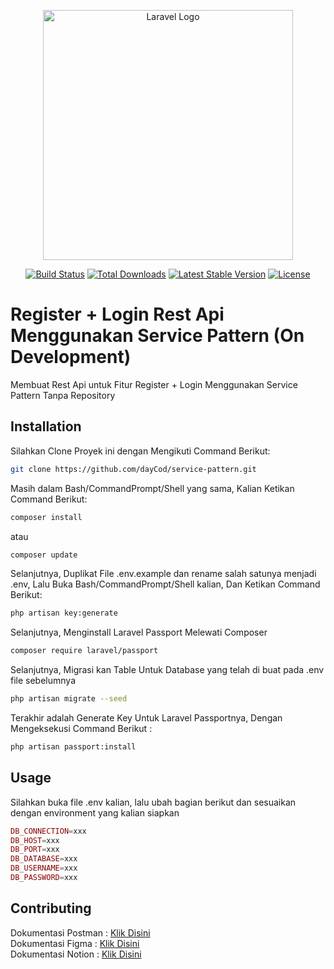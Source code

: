 <p align="center"><a href="https://laravel.com" target="_blank"><img src="https://raw.githubusercontent.com/laravel/art/master/logo-lockup/5%20SVG/2%20CMYK/1%20Full%20Color/laravel-logolockup-cmyk-red.svg" width="400" alt="Laravel Logo"></a></p>

<p align="center">
<a href="https://github.com/laravel/framework/actions"><img src="https://github.com/laravel/framework/workflows/tests/badge.svg" alt="Build Status"></a>
<a href="https://packagist.org/packages/laravel/framework"><img src="https://img.shields.io/packagist/dt/laravel/framework" alt="Total Downloads"></a>
<a href="https://packagist.org/packages/laravel/framework"><img src="https://img.shields.io/packagist/v/laravel/framework" alt="Latest Stable Version"></a>
<a href="https://packagist.org/packages/laravel/framework"><img src="https://img.shields.io/packagist/l/laravel/framework" alt="License"></a>
</p>

# Register + Login Rest Api Menggunakan Service Pattern (On Development)

Membuat Rest Api untuk Fitur Register + Login Menggunakan Service Pattern Tanpa Repository

## Installation

Silahkan Clone Proyek ini dengan Mengikuti Command Berikut:

```bash
git clone https://github.com/dayCod/service-pattern.git
```

Masih dalam Bash/CommandPrompt/Shell yang sama, Kalian Ketikan Command Berikut: 

```bash
composer install
```

atau

```bash
composer update
```

Selanjutnya, Duplikat File .env.example dan rename salah satunya menjadi .env, Lalu Buka Bash/CommandPrompt/Shell kalian, Dan Ketikan Command Berikut: 

```bash
php artisan key:generate
```

Selanjutnya, Menginstall Laravel Passport Melewati Composer

```bash
composer require laravel/passport
```

Selanjutnya, Migrasi kan Table Untuk Database yang telah di buat pada .env file sebelumnya

```bash
php artisan migrate --seed
```

Terakhir adalah Generate Key Untuk Laravel Passportnya, Dengan Mengeksekusi Command Berikut : 

```bash
php artisan passport:install
```

## Usage

Silahkan buka file .env kalian, lalu ubah bagian berikut dan sesuaikan dengan environment yang kalian siapkan

```php
DB_CONNECTION=xxx
DB_HOST=xxx
DB_PORT=xxx
DB_DATABASE=xxx
DB_USERNAME=xxx
DB_PASSWORD=xxx
```

## Contributing

Dokumentasi Postman : <a href="https://documenter.getpostman.com/view/19955217/2s935kPRfU">Klik Disini</a> <br>
Dokumentasi Figma : <a href="https://www.figma.com/file/MDZxaOGTw8wP2SOxrdWpGn/ospflow?node-id=0%3A1&t=TvkIAeKh2oY0NZsF-0">Klik Disini</a> <br>
Dokumentasi Notion : <a href="https://mixed-diamond-226.notion.site/Flow-ospauth-9ee599770438402a9aa69d3bd050066a">Klik Disini</a>



